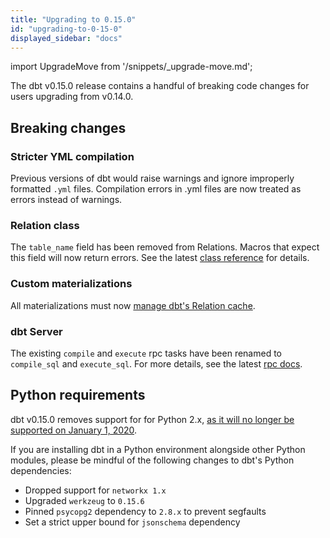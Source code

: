 ```yaml
---
title: "Upgrading to 0.15.0"
id: "upgrading-to-0-15-0"
displayed_sidebar: "docs"
---
```


import UpgradeMove from '/snippets/_upgrade-move.md';

<UpgradeMove />

The dbt v0.15.0 release contains a handful of breaking code changes for users upgrading from v0.14.0.


## Breaking changes

### Stricter YML compilation

Previous versions of dbt would raise warnings and ignore improperly formatted `.yml` files.
Compilation errors in .yml files are now treated as errors instead of warnings.

### Relation class

The `table_name` field has been removed from Relations. Macros that
expect this field will now return errors. See the latest
[class reference](/reference/dbt-classes#relation) for details.

### Custom materializations

All <Term id="materialization">materializations</Term> must now [manage dbt's Relation cache](/guides/creating-new-materializations#update-the-relation-cache).

### dbt Server

The existing `compile` and `execute` rpc tasks have been renamed to `compile_sql` and `execute_sql`.
For more details, see the latest [rpc docs](/reference/commands/rpc).

## Python requirements

dbt v0.15.0 removes support for for Python 2.x, [as it will no longer be supported on January 1, 2020](https://www.python.org/dev/peps/pep-0373/).

If you are installing dbt in a Python environment alongside other Python modules,
please be mindful of the following changes to dbt's Python dependencies:

- Dropped support for `networkx 1.x`
- Upgraded `werkzeug` to `0.15.6`
- Pinned `psycopg2` dependency to `2.8.x` to prevent segfaults
- Set a strict upper bound for `jsonschema` dependency
